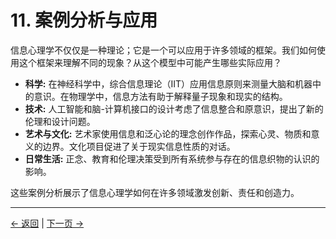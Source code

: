 # 11. 案例分析与应用

信息心理学不仅仅是一种理论；它是一个可以应用于许多领域的框架。我们如何使用这个框架来理解不同的现象？从这个模型中可能产生哪些实际应用？

- **科学:** 在神经科学中，综合信息理论（IIT）应用信息原则来测量大脑和机器中的意识。在物理学中，信息方法有助于解释量子现象和现实的结构。
- **技术:** 人工智能和脑-计算机接口的设计考虑了信息整合和原意识，提出了新的伦理和设计问题。
- **艺术与文化:** 艺术家使用信息和泛心论的理念创作作品，探索心灵、物质和意义的边界。文化项目促进了关于现实信息性质的对话。
- **日常生活:** 正念、教育和伦理决策受到所有系统参与存在的信息织物的认识的影响。

这些案例分析展示了信息心理学如何在许多领域激发创新、责任和创造力。

---
<div class="navigation-links">
<a href="10_历史背景.md" class="nav-link prev-link">← 返回</a> | <a href="12_批评与反驳.md" class="nav-link next-link">下一页 →</a>
</div>
